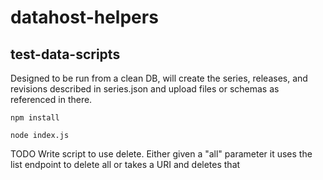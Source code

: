 # datahost-helpers

## test-data-scripts

Designed to be run from a clean DB, will create the series, releases, and revisions described in series.json and upload files or schemas as referenced in there.

`npm install`

`node index.js`


TODO
Write script to use delete. Either given a "all" parameter it uses the list endpoint to delete all or takes a URI and deletes that